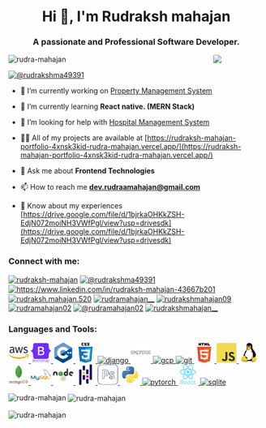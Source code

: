 <h1 align="center">Hi 👋, I'm Rudraksh mahajan</h1>
<h3 align="center">A passionate and Professional Software Developer.</h3>
<img align="right" alt-"Coding" width="100" src="https://i.pinimg.com/originals/54/e3/7d/54e37d8074ebcde1d96c77d7b2a7f310.gif">


<p align="left"> <img src="https://komarev.com/ghpvc/?username=rudra-mahajan&label=Profile%20views&color=0e75b6&style=flat" alt="rudra-mahajan" /> </p>

<p align="left"> <a href="https://twitter.com/@rudrakshma49391" target="blank"><img src="https://img.shields.io/twitter/follow/@rudrakshma49391?logo=twitter&style=for-the-badge" alt="@rudrakshma49391" /></a> </p>

- 🔭 I’m currently working on [Property Management System](https://gharwale-com.vercel.app/)

- 🌱 I’m currently learning **React native. (MERN Stack)**

- 🤝 I’m looking for help with [Hospital Management System](https://acupressure-hc-website.vercel.app/)

- 👨‍💻 All of my projects are available at [https://rudraksh-mahajan-portfolio-4xnsk3kid-rudra-mahajan.vercel.app/](https://rudraksh-mahajan-portfolio-4xnsk3kid-rudra-mahajan.vercel.app/)

- 💬 Ask me about **Frontend Technologies**

- 📫 How to reach me **dev.rudraamahajan@gmail.com**

- 📄 Know about my experiences [https://drive.google.com/file/d/1bjrkaOHKkZSH-EdjN072moiNH3VWfPgl/view?usp=drivesdk](https://drive.google.com/file/d/1bjrkaOHKkZSH-EdjN072moiNH3VWfPgl/view?usp=drivesdk)

<h3 align="left">Connect with me:</h3>
<p align="left">
<a href="https://codepen.io/rudraksh-mahajan" target="blank"><img align="center" src="https://raw.githubusercontent.com/rahuldkjain/github-profile-readme-generator/master/src/images/icons/Social/codepen.svg" alt="rudraksh-mahajan" height="30" width="40" /></a>
<a href="https://twitter.com/@rudrakshma49391" target="blank"><img align="center" src="https://raw.githubusercontent.com/rahuldkjain/github-profile-readme-generator/master/src/images/icons/Social/twitter.svg" alt="@rudrakshma49391" height="30" width="40" /></a>
<a href="https://linkedin.com/in/https://www.linkedin.com/in/rudraksh-mahajan-43667b201" target="blank"><img align="center" src="https://raw.githubusercontent.com/rahuldkjain/github-profile-readme-generator/master/src/images/icons/Social/linked-in-alt.svg" alt="https://www.linkedin.com/in/rudraksh-mahajan-43667b201" height="30" width="40" /></a>
<a href="https://fb.com/rudraksh.mahajan.520" target="blank"><img align="center" src="https://raw.githubusercontent.com/rahuldkjain/github-profile-readme-generator/master/src/images/icons/Social/facebook.svg" alt="rudraksh.mahajan.520" height="30" width="40" /></a>
<a href="https://instagram.com/rudramahajan__" target="blank"><img align="center" src="https://raw.githubusercontent.com/rahuldkjain/github-profile-readme-generator/master/src/images/icons/Social/instagram.svg" alt="rudramahajan__" height="30" width="40" /></a>
<a href="https://www.behance.net/rudrakshmahajan09" target="blank"><img align="center" src="https://raw.githubusercontent.com/rahuldkjain/github-profile-readme-generator/master/src/images/icons/Social/behance.svg" alt="rudrakshmahajan09" height="30" width="40" /></a>
<a href="https://www.codechef.com/users/rudramahajan02" target="blank"><img align="center" src="https://cdn.jsdelivr.net/npm/simple-icons@3.1.0/icons/codechef.svg" alt="rudramahajan02" height="30" width="40" /></a>
<a href="https://www.hackerrank.com/@rudramahajan02" target="blank"><img align="center" src="https://raw.githubusercontent.com/rahuldkjain/github-profile-readme-generator/master/src/images/icons/Social/hackerrank.svg" alt="@rudramahajan02" height="30" width="40" /></a>
<a href="https://www.leetcode.com/rudrakshmahajan__" target="blank"><img align="center" src="https://raw.githubusercontent.com/rahuldkjain/github-profile-readme-generator/master/src/images/icons/Social/leet-code.svg" alt="rudrakshmahajan__" height="30" width="40" /></a>
</p>

<h3 align="left">Languages and Tools:</h3>
<p align="left"> <a href="https://aws.amazon.com" target="_blank" rel="noreferrer"> <img src="https://raw.githubusercontent.com/devicons/devicon/master/icons/amazonwebservices/amazonwebservices-original-wordmark.svg" alt="aws" width="40" height="40"/> </a> <a href="https://getbootstrap.com" target="_blank" rel="noreferrer"> <img src="https://raw.githubusercontent.com/devicons/devicon/master/icons/bootstrap/bootstrap-plain-wordmark.svg" alt="bootstrap" width="40" height="40"/> </a> <a href="https://www.w3schools.com/cpp/" target="_blank" rel="noreferrer"> <img src="https://raw.githubusercontent.com/devicons/devicon/master/icons/cplusplus/cplusplus-original.svg" alt="cplusplus" width="40" height="40"/> </a> <a href="https://www.w3schools.com/css/" target="_blank" rel="noreferrer"> <img src="https://raw.githubusercontent.com/devicons/devicon/master/icons/css3/css3-original-wordmark.svg" alt="css3" width="40" height="40"/> </a> <a href="https://www.djangoproject.com/" target="_blank" rel="noreferrer"> <img src="https://cdn.worldvectorlogo.com/logos/django.svg" alt="django" width="40" height="40"/> </a> <a href="https://expressjs.com" target="_blank" rel="noreferrer"> <img src="https://raw.githubusercontent.com/devicons/devicon/master/icons/express/express-original-wordmark.svg" alt="express" width="40" height="40"/> </a> <a href="https://cloud.google.com" target="_blank" rel="noreferrer"> <img src="https://www.vectorlogo.zone/logos/google_cloud/google_cloud-icon.svg" alt="gcp" width="40" height="40"/> </a> <a href="https://git-scm.com/" target="_blank" rel="noreferrer"> <img src="https://www.vectorlogo.zone/logos/git-scm/git-scm-icon.svg" alt="git" width="40" height="40"/> </a> <a href="https://www.w3.org/html/" target="_blank" rel="noreferrer"> <img src="https://raw.githubusercontent.com/devicons/devicon/master/icons/html5/html5-original-wordmark.svg" alt="html5" width="40" height="40"/> </a> <a href="https://developer.mozilla.org/en-US/docs/Web/JavaScript" target="_blank" rel="noreferrer"> <img src="https://raw.githubusercontent.com/devicons/devicon/master/icons/javascript/javascript-original.svg" alt="javascript" width="40" height="40"/> </a> <a href="https://www.linux.org/" target="_blank" rel="noreferrer"> <img src="https://raw.githubusercontent.com/devicons/devicon/master/icons/linux/linux-original.svg" alt="linux" width="40" height="40"/> </a> <a href="https://www.mongodb.com/" target="_blank" rel="noreferrer"> <img src="https://raw.githubusercontent.com/devicons/devicon/master/icons/mongodb/mongodb-original-wordmark.svg" alt="mongodb" width="40" height="40"/> </a> <a href="https://www.mysql.com/" target="_blank" rel="noreferrer"> <img src="https://raw.githubusercontent.com/devicons/devicon/master/icons/mysql/mysql-original-wordmark.svg" alt="mysql" width="40" height="40"/> </a> <a href="https://nodejs.org" target="_blank" rel="noreferrer"> <img src="https://raw.githubusercontent.com/devicons/devicon/master/icons/nodejs/nodejs-original-wordmark.svg" alt="nodejs" width="40" height="40"/> </a> <a href="https://pandas.pydata.org/" target="_blank" rel="noreferrer"> <img src="https://raw.githubusercontent.com/devicons/devicon/2ae2a900d2f041da66e950e4d48052658d850630/icons/pandas/pandas-original.svg" alt="pandas" width="40" height="40"/> </a> <a href="https://www.photoshop.com/en" target="_blank" rel="noreferrer"> <img src="https://raw.githubusercontent.com/devicons/devicon/master/icons/photoshop/photoshop-line.svg" alt="photoshop" width="40" height="40"/> </a> <a href="https://www.python.org" target="_blank" rel="noreferrer"> <img src="https://raw.githubusercontent.com/devicons/devicon/master/icons/python/python-original.svg" alt="python" width="40" height="40"/> </a> <a href="https://pytorch.org/" target="_blank" rel="noreferrer"> <img src="https://www.vectorlogo.zone/logos/pytorch/pytorch-icon.svg" alt="pytorch" width="40" height="40"/> </a> <a href="https://reactjs.org/" target="_blank" rel="noreferrer"> <img src="https://raw.githubusercontent.com/devicons/devicon/master/icons/react/react-original-wordmark.svg" alt="react" width="40" height="40"/> </a> <a href="https://www.sqlite.org/" target="_blank" rel="noreferrer"> <img src="https://www.vectorlogo.zone/logos/sqlite/sqlite-icon.svg" alt="sqlite" width="40" height="40"/> </a> </p>

<p><img align="left" src="https://github-readme-stats.vercel.app/api/top-langs?username=rudra-mahajan&show_icons=true&locale=en&layout=compact" alt="rudra-mahajan" /></p>

<p>&nbsp;<img align="center" src="https://github-readme-stats.vercel.app/api?username=rudra-mahajan&show_icons=true&locale=en" alt="rudra-mahajan" /></p>

<p><img align="center" src="https://github-readme-streak-stats.herokuapp.com/?user=rudra-mahajan&" alt="rudra-mahajan" /></p>
